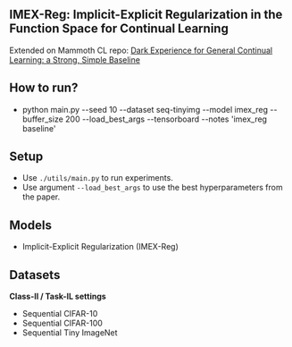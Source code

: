 ## IMEX-Reg: Implicit-Explicit Regularization in the Function Space for Continual Learning
Extended on Mammoth CL repo:  [Dark Experience for General Continual Learning: a Strong, Simple Baseline](https://papers.nips.cc/paper/2020/hash/b704ea2c39778f07c617f6b7ce480e9e-Abstract.html)

## How to run?
+ python main.py  --seed 10  --dataset seq-tinyimg  --model imex_reg  --buffer_size 200   --load_best_args  --tensorboard --notes 'imex_reg baseline'
 
        
## Setup

+ Use `./utils/main.py` to run experiments.
+ Use argument `--load_best_args` to use the best hyperparameters from the paper.

## Models
+ Implicit-Explicit Regularization (IMEX-Reg)

## Datasets

**Class-Il / Task-IL settings**

+ Sequential CIFAR-10
+ Sequential CIFAR-100
+ Sequential Tiny ImageNet

